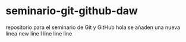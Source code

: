 # seminario-git-github-daw
repositorio para el seminario de Git y GitHub
hola 
se añaden una nueva línea
new line
l
line line line